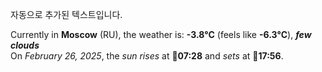 
자동으로 추가된 텍스트입니다.

<!--START_SECTION:weather:moscow-->
Currently in **Moscow** (RU), the weather is: **-3.8°C** (feels like **-6.3°C**), ***few clouds***<br/>
On *February 26, 2025*, the *sun rises* at 🌅**07:28** and *sets* at 🌇**17:56**.
<!--END_SECTION:weather-->
